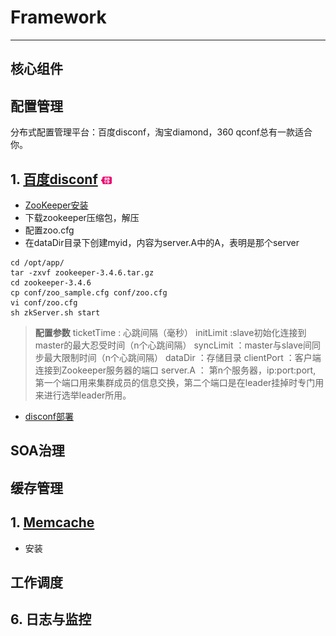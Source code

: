 # Framework

---

## 核心组件 ##

## 配置管理 ##

分布式配置管理平台：百度disconf，淘宝diamond，360 qconf总有一款适合你。

## 1. [百度disconf](https://github.com/knightliao/disconf) ![](https://raw.githubusercontent.com/summerxyg/summerxyg.github.io/master/images/recommend%20.gif)

- [ZooKeeper安装](https://zookeeper.apache.org/)
 - 下载zookeeper压缩包，解压
 - 配置zoo.cfg
 - 在dataDir目录下创建myid，内容为server.A中的A，表明是那个server
```
cd /opt/app/
tar -zxvf zookeeper-3.4.6.tar.gz
cd zookeeper-3.4.6
cp conf/zoo_sample.cfg conf/zoo.cfg
vi conf/zoo.cfg
sh zkServer.sh start
```
> **配置参数**
ticketTime  : 心跳间隔（毫秒）
initLimit   :slave初始化连接到master的最大忍受时间（n个心跳间隔）
syncLimit   ：master与slave间同步最大限制时间（n个心跳间隔）
dataDir     ：存储目录
clientPort  ：客户端连接到Zookeeper服务器的端口
server.A    ： 第n个服务器，ip:port:port, 第一个端口用来集群成员的信息交换，第二个端口是在leader挂掉时专门用来进行选举leader所用。

- [disconf部署](https://github.com/knightliao/disconf/tree/master/disconf-web)

## SOA治理 ##

## 缓存管理 ##

## 1. [Memcache](https://github.com/memcached/memcached)

- 安装

## 工作调度 ##

## 6. 日志与监控


